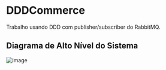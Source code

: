 # DDDCommerce
Trabalho usando DDD com publisher/subscriber do RabbitMQ.

## Diagrama de Alto Nível do Sistema

![image](https://github.com/user-attachments/assets/59a1bf76-2e1e-45f5-a7f7-5010370ef542)

